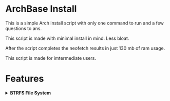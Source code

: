 # ArchBase Install
 This is a simple Arch install script with only one command to run and a few questions to ans.

 This script is made with minimal install in mind. Less bloat.

 After the script completes the neofetch results in just 130 mb of ram usage.

 This script is made for imtermediate users.  

# Features

<details>
  <summary><strong>BTRFS File System</strong></summary>

- **Features:**
    - BTRFS File system allows for live snapshots. [Learn More](https://)
    - Removed eyecandy tint2 from Joyful Desktop v2
    - Better Tint2 (added temp executor, etc)
    - Added rotation mode (crossover, except minimal mode)


# How to use


## To use a desktop environment use the script in the below link.
```
https://github.com/smsriharsha/KdeInstall.git
```
# NOTE: 
  
  SYSTEMD BOOT DOESNT WORK.AMD GPU NOT TESTED
  Tested With only integrated gpu and nvidia gpu.

 This script is used to install the base package of the linux system with btrfs file system.
 
 CHANGE THE LANGUGE AND LOCALES BEFORE USING THE SCRIPT
 
 After the install of the script you can continue with the installation of desktop environment or window manager.


# Credits
 
 Chris titus tech
 ```
 https://github.com/ChrisTitusTech/ArchTitus.git
 ```
